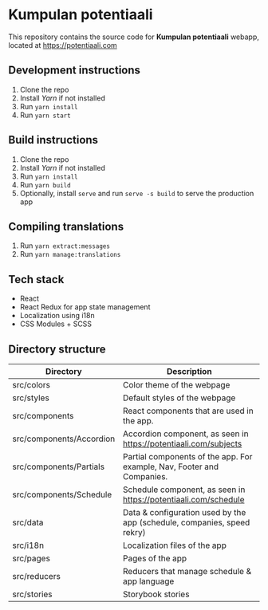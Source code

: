 # Kumpulan potentiaali

This repository contains the source code for **Kumpulan potentiaali** webapp, located at https://potentiaali.com

## Development instructions

1. Clone the repo
2. Install _Yarn_ if not installed
3. Run `yarn install`
4. Run `yarn start`

## Build instructions

1. Clone the repo
2. Install _Yarn_ if not installed
3. Run `yarn install`
4. Run `yarn build`
5. Optionally, install `serve` and run `serve -s build` to serve the production app

## Compiling translations

1. Run `yarn extract:messages`
2. Run `yarn manage:translations`

## Tech stack

- React
- React Redux for app state management
- Localization using i18n
- CSS Modules + SCSS

## Directory structure

| Directory                | Description                                                             |
| ------------------------ | ----------------------------------------------------------------------- |
| src/colors               | Color theme of the webpage                                              |
| src/styles               | Default styles of the webpage                                           |
| src/components           | React components that are used in the app.                              |
| src/components/Accordion | Accordion component, as seen in https://potentiaali.com/subjects        |
| src/components/Partials  | Partial components of the app. For example, Nav, Footer and Companies.  |
| src/components/Schedule  | Schedule component, as seen in https://potentiaali.com/schedule         |
| src/data                 | Data & configuration used by the app (schedule, companies, speed rekry) |
| src/i18n                 | Localization files of the app                                           |
| src/pages                | Pages of the app                                                        |
| src/reducers             | Reducers that manage schedule & app language                            |
| src/stories              | Storybook stories                                                       |
